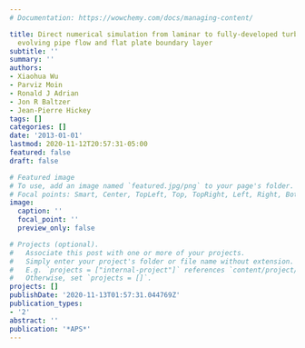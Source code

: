 ```yaml
---
# Documentation: https://wowchemy.com/docs/managing-content/

title: Direct numerical simulation from laminar to fully-developed turbulence in spatially
  evolving pipe flow and flat plate boundary layer
subtitle: ''
summary: ''
authors:
- Xiaohua Wu
- Parviz Moin
- Ronald J Adrian
- Jon R Baltzer
- Jean-Pierre Hickey
tags: []
categories: []
date: '2013-01-01'
lastmod: 2020-11-12T20:57:31-05:00
featured: false
draft: false

# Featured image
# To use, add an image named `featured.jpg/png` to your page's folder.
# Focal points: Smart, Center, TopLeft, Top, TopRight, Left, Right, BottomLeft, Bottom, BottomRight.
image:
  caption: ''
  focal_point: ''
  preview_only: false

# Projects (optional).
#   Associate this post with one or more of your projects.
#   Simply enter your project's folder or file name without extension.
#   E.g. `projects = ["internal-project"]` references `content/project/deep-learning/index.md`.
#   Otherwise, set `projects = []`.
projects: []
publishDate: '2020-11-13T01:57:31.044769Z'
publication_types:
- '2'
abstract: ''
publication: '*APS*'
---
```


